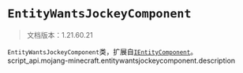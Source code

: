 # `EntityWantsJockeyComponent`

> 文档版本：1.21.60.21

`EntityWantsJockeyComponent`类，扩展自[`IEntityComponent`](./ientitycomponent.md)。script_api.mojang-minecraft.entitywantsjockeycomponent.description
